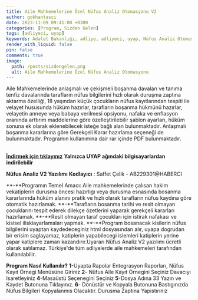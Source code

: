 ```yaml
---
title: Aile Mahkemelerine Özel Nüfus Analiz Otomasyonu V2
author: gokhantasci
date: 2023-11-09 09:41:00 +0300
categories: [Program, Sizden Gelen]
tags: [adliyeci, uyap]
keywords: Adalet Bakanlığı, adliye, adliyeci, uyap, Nüfus Analiz Otomasyonu
render_with_liquid: false
pin: false
comments: true
image:
  path: /posts/sizdengelen.png
  alt: Aile Mahkemelerine Özel Nüfus Analiz Otomasyonu
---
```


Aile Mahkemelerinde anlaşmalı ve çekişmeli boşanma davaları ve tanıma tenfiz davalarında tarafların nüfus bilgilerini hızlı olarak duruşma zaptına aktarma özelliği, 18 yaşından küçük çocukların nüfus kayıtlarından tespiti ile velayet hususunda hüküm hazırlar, tarafların boşanma hükmünü hazırlar, velayetin anneye veya babaya verilmesi opsiyonu, nafaka ve enflasyon oranında arttırım maddelerine göre özelleştirilebilir şablon ayarları, hüküm sonuna ek olarak eklenebilecek isteğe bağlı alan bulunmaktadır. Anlaşmalı boşanma kararlarına göre Gerekçeli Karar hazırlama seçeneği de bulunmaktadır. Programın kullanımına dair rar içinde PDF bulunmaktadır.

<br>[**İndirmek için tıklayınız**](http://guvenliyazilim.adalet.gov.tr/Dosyalar/N%C3%BCfus%20Analiz%20V2.rar)
**Yalnızca UYAP ağındaki bilgisayarlardan indirilebilir**


**Nüfus Analiz V2 Yazılımı**
**Kodlayıcı** : Saffet Çelik - AB229301@HABERCI 

**-**Programın Temel Amacı: Aile mahkemelerinde çalısan hakim vekatiplerin durusma öncesi
hazırlıgı veya durusma esnasında bosanma kararlarında hüküm alanını pratik ve hızlı
olarak tarafların nüfus kaydına göre otomatik hazırlamak.
**-**Tarafların bosanma tarihi ve resit olmayan çocuklarını tespit ederek dilekçe özetlerini
yaparak gerekçeli kararları hazırlamak.
**-**Resit olmayan taraf çocukları için istirak nafakası ve kisisel iliskiayarlamaları yapmak.
**-**Program bosanacak kisilerin nüfus bilgilerini uyaptan kaydedeceginiz html dosyasından
alır, uyapa dogrudan bir erisim saglayamaz, katiplerin yapabilecegi islemleri katiplerin yerine
yapar katiplere zaman kazandırır.Uyararı Nüfus Analiz V2 yazılımı ücretli olarak satılamaz.
Türkiye'de tüm adliyelerde aile mahkemeleri tarafından kullanılabilir.

**Program Nasıl Kullanılır?**
**1**-Uyapta Rapolar Entegrasyon Raporları, Nüfus Kayıt Örnegi
Menüsüne Giriniz
**2**- Nüfus Aile Kayıt Örnegini Seçiniz Davacıyı Isaretleyiniz
**4**-Masaüstü Seçenegini Seçiniz
**5**-Dosya Adına 33 Yazın ve Kaydet Butonuna Tıklayınız.
**6**- Dönüstür ve Kopyala Butonuna Bastıgınızda Nüfus Bilgileri Kopyalanmıs Olacaktır.
Durusma Zaptına Yapıstırınız

